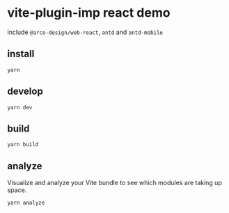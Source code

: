# vite-plugin-imp react demo
include `@arco-design/web-react`, `antd` and `antd-mobile`
## install 
``` 
yarn
```

## develop
```
yarn dev
```

## build
```
yarn build
```

## analyze
Visualize and analyze your Vite bundle to see which modules are taking up space.
```
yarn analyze
```